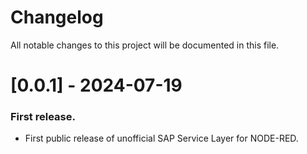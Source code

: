 # Changelog

All notable changes to this project will be documented in this file.

# [0.0.1] - 2024-07-19

### First release.

- First public release of unofficial SAP Service Layer for NODE-RED.